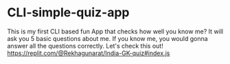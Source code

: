 # CLI-simple-quiz-app
This is my first CLI based fun App that checks how well you know me?
It will ask you 5 basic questions about me. If you know me, you would gonna answer all the questions correctly.
Let's check this out!
https://replit.com/@Rekhagunarat/India-GK-quiz#index.js

